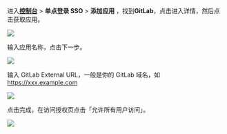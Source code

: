 <IntegrationDetailCard title="创建一个 GenAuth OIDC 应用">

进入[**控制台**](https://console.genauth.ai) > **单点登录 SSO** > **添加应用** ，找到**GitLab**，点击进入详情，然后点击获取应用。

![](~@imagesZhCn/integration/gitlab/1-1.v2.png)

输入应用名称，点击下一步。

![](~@imagesZhCn/integration/gitlab/1-2.v2.png)

输入 GitLab External URL，一般是你的 GitLab 域名，如 https://xxx.example.com

![](~@imagesZhCn/integration/gitlab/1-3.v2.png)

点击完成，在访问授权页点击「允许所有用户访问」。

![](~@imagesZhCn/integration/gitlab/1-4.v2.png)

</IntegrationDetailCard>

